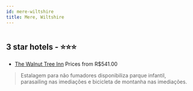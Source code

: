 ```yaml
---
id: mere-wiltshire
title: Mere, Wiltshire
---
```


<center><img src="https://i.travelapi.com/hotels/5000000/4570000/4565100/4565061/7f85bc09_z.jpg" alt="" /></center>


##  3 star hotels - ⭐️⭐️⭐️

-    [The Walnut Tree Inn](https://www.hurb.com/br/aud/https://www.hurb.com/br/hotels/mere/the-walnut-tree-inn-HT-BC1O?cmp=18055) Prices from R$541.00
   > Estalagem para não fumadores disponibiliza parque infantil, parasailing nas imediações e bicicleta de montanha nas imediações.
